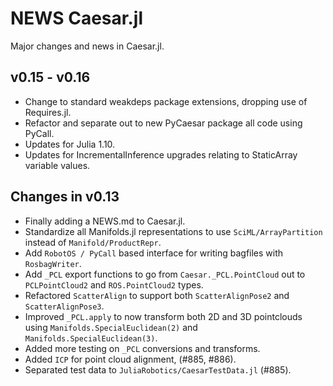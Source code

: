 # NEWS Caesar.jl

Major changes and news in Caesar.jl.

## v0.15 - v0.16

- Change to standard weakdeps package extensions, dropping use of Requires.jl.
- Refactor and separate out to new PyCaesar package all code using PyCall.
- Updates for Julia 1.10.
- Updates for IncrementalInference upgrades relating to StaticArray variable values.
## Changes in v0.13

- Finally adding a NEWS.md to Caesar.jl.
- Standardize all Manifolds.jl representations to use `SciML/ArrayPartition` instead of `Manifold/ProductRepr`.
- Add `RobotOS / PyCall` based interface for writing bagfiles with `RosbagWriter`.
- Add `_PCL` export functions to go from `Caesar._PCL.PointCloud` out to `PCLPointCloud2` and `ROS.PointCloud2` types.
- Refactored `ScatterAlign` to support both `ScatterAlignPose2` and `ScatterAlignPose3`.
- Improved `_PCL.apply` to now transform both 2D and 3D pointclouds using `Manifolds.SpecialEuclidean(2)` and `Manifolds.SpecialEuclidean(3)`.
- Added more testing on `_PCL` conversions and transforms.
- Added `ICP` for point cloud alignment, (#885, #886).
- Separated test data to `JuliaRobotics/CaesarTestData.jl` (#885).
